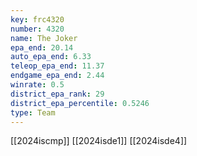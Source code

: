 ```yaml
---
key: frc4320
number: 4320
name: The Joker
epa_end: 20.14
auto_epa_end: 6.33
teleop_epa_end: 11.37
endgame_epa_end: 2.44
winrate: 0.5
district_epa_rank: 29
district_epa_percentile: 0.5246
type: Team
---
```

[[2024iscmp]]
[[2024isde1]]
[[2024isde4]]
